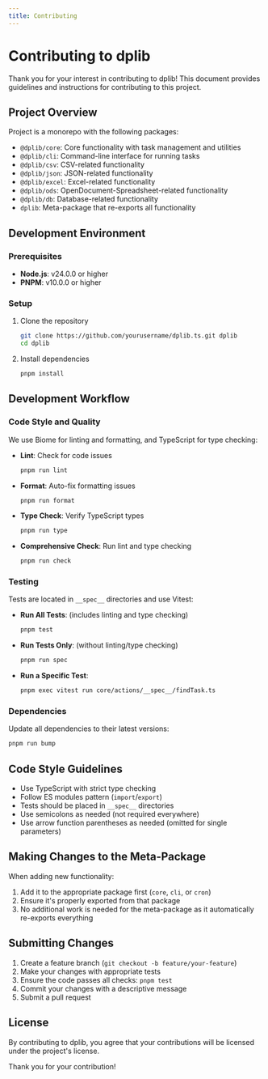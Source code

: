 ```yaml
---
title: Contributing
---
```

# Contributing to dplib

Thank you for your interest in contributing to dplib! This document provides guidelines and instructions for contributing to this project.

## Project Overview

Project is a monorepo with the following packages:

- `@dplib/core`: Core functionality with task management and utilities
- `@dplib/cli`: Command-line interface for running tasks
- `@dplib/csv`: CSV-related functionality
- `@dplib/json`: JSON-related functionality
- `@dplib/excel`: Excel-related functionality
- `@dplib/ods`: OpenDocument-Spreadsheet-related functionality
- `@dplib/db`: Database-related functionality
- `dplib`: Meta-package that re-exports all functionality

## Development Environment

### Prerequisites

- **Node.js**: v24.0.0 or higher
- **PNPM**: v10.0.0 or higher

### Setup

1. Clone the repository
   ```bash
   git clone https://github.com/yourusername/dplib.ts.git dplib
   cd dplib
   ```

2. Install dependencies
   ```bash
   pnpm install
   ```
## Development Workflow

### Code Style and Quality

We use Biome for linting and formatting, and TypeScript for type checking:

- **Lint**: Check for code issues
  ```bash
  pnpm run lint
  ```

- **Format**: Auto-fix formatting issues
  ```bash
  pnpm run format
  ```

- **Type Check**: Verify TypeScript types
  ```bash
  pnpm run type
  ```

- **Comprehensive Check**: Run lint and type checking
  ```bash
  pnpm run check
  ```

### Testing

Tests are located in `__spec__` directories and use Vitest:

- **Run All Tests**: (includes linting and type checking)
  ```bash
  pnpm test
  ```

- **Run Tests Only**: (without linting/type checking)
  ```bash
  pnpm run spec
  ```

- **Run a Specific Test**:
  ```bash
  pnpm exec vitest run core/actions/__spec__/findTask.ts
  ```

### Dependencies

Update all dependencies to their latest versions:

```bash
pnpm run bump
```
## Code Style Guidelines

- Use TypeScript with strict type checking
- Follow ES modules pattern (`import`/`export`)
- Tests should be placed in `__spec__` directories
- Use semicolons as needed (not required everywhere)
- Use arrow function parentheses as needed (omitted for single parameters)

## Making Changes to the Meta-Package

When adding new functionality:

1. Add it to the appropriate package first (`core`, `cli`, or `cron`)
2. Ensure it's properly exported from that package
3. No additional work is needed for the meta-package as it automatically re-exports everything

## Submitting Changes

1. Create a feature branch (`git checkout -b feature/your-feature`)
2. Make your changes with appropriate tests
3. Ensure the code passes all checks: `pnpm test`
4. Commit your changes with a descriptive message
5. Submit a pull request

## License

By contributing to dplib, you agree that your contributions will be licensed under the project's license.

Thank you for your contribution!
